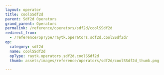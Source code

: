 ```yaml
---
layout: operator
title: coolSSdf2d
parent: Sdf2d Operators
grand_parent: Operators
permalink: /reference/operators/sdf2d/coolSSdf2d
redirect_from:
  - /reference/opType/raytk.operators.sdf2d.coolSSdf2d/
op:
  category: sdf2d
  name: coolSSdf2d
  opType: raytk.operators.sdf2d.coolSSdf2d
  thumb: assets/images/reference/operators/sdf2d/coolSSdf2d_thumb.png

---
```

